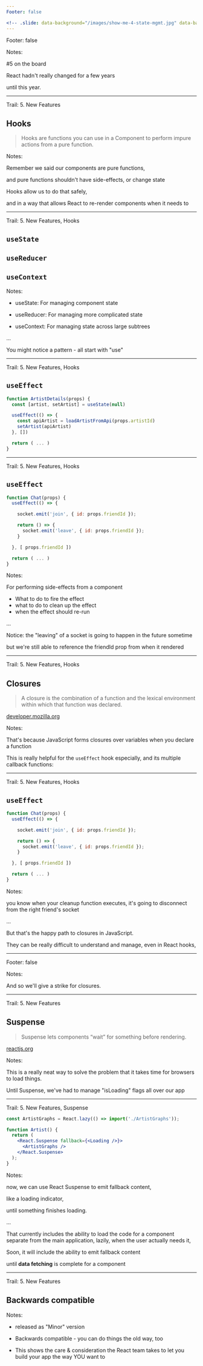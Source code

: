 ```yaml
---
Footer: false

<!-- .slide: data-background="/images/show-me-4-state-mgmt.jpg" data-background-size="100%" data-background-color="#ffffff" -->
---
```


Footer: false

<!-- .slide: data-background="/images/show-me-5-new-features.jpg" data-background-size="100%" data-background-color="#ffffff" -->

<audio data-autoplay>
  <source data-src="/images/sounds-bing.mp3" type="audio/mpeg">
  Your browser does not support the audio element.
</audio>

Notes:

#5 on the board

React hadn't really changed for a few years

until this year.

---

Trail: 5. New Features

## Hooks

> Hooks are functions you can use in a Component to perform impure actions from a pure function.

Notes:

Remember we said our components are pure functions,

and pure functions shouldn't have side-effects, or change state

Hooks allow us to do that safely,

and in a way that allows React to re-render components when it needs to

---

Trail: 5. New Features, Hooks

## `useState`

## `useReducer`

<!-- .element: class="fragment" -->

## `useContext`

<!-- .element: class="fragment" -->

Notes:

- useState: For managing component state

- useReducer: For managing more complicated state

- useContext: For managing state across large subtrees

...

You might notice a pattern - all start with "use"

---

Trail: 5. New Features, Hooks

## `useEffect`

```jsx
function ArtistDetails(props) {
  const [artist, setArtist] = useState(null)

  useEffect(() => {
    const apiArtist = loadArtistFromApi(props.artistId)
    setArtist(apiArtist)
  }, [])

  return ( ... )
}
```

<!-- .element: class="fragment" -->

---

Trail: 5. New Features, Hooks

## `useEffect`

```jsx
function Chat(props) {
  useEffect(() => {

    socket.emit('join', { id: props.friendId });

    return () => {
      socket.emit('leave', { id: props.friendId });
    }

  }, [ props.friendId ])

  return ( ... )
}
```

Notes:

For performing side-effects from a component

- What to do to fire the effect
- what to do to clean up the effect
- when the effect should re-run

...

Notice: the "leaving" of a socket is going to happen in the future sometime

but we're still able to reference the friendId prop from when it rendered

---

Trail: 5. New Features, Hooks

## Closures

> A closure is the combination of a function and the lexical environment within which that function was declared.

[developer.mozilla.org](developer.mozilla.org)

Notes:

That's because JavaScript forms closures over variables when you declare a function

This is really helpful for the `useEffect` hook especially, and its multiple callback functions:

---

Trail: 5. New Features, Hooks

## `useEffect`

```jsx
function Chat(props) {
  useEffect(() => {

    socket.emit('join', { id: props.friendId });

    return () => {
      socket.emit('leave', { id: props.friendId });
    }

  }, [ props.friendId ])

  return ( ... )
}
```

Notes:

you know when your cleanup function executes, it's going to disconnect from the right friend's socket

...

But that's the happy path to closures in JavaScript.

They can be really difficult to understand and manage, even in React hooks,

---

Footer: false

<!-- .slide: data-background="/images/show-me-closures-strike.jpg" data-background-size="100%" -->

<audio data-autoplay>
  <source data-src="/images/sounds-buzzer.mp3" type="audio/mpeg">
  Your browser does not support the audio element.
</audio>

Notes:

And so we'll give a strike for closures.

---

Trail: 5. New Features

## Suspense

> Suspense lets components “wait” for something before rendering.

[reactjs.org](reactjs.org)

Notes:

This is a really neat way to solve the problem that it takes time for browsers to load things.

Until Suspense, we've had to manage "isLoading" flags all over our app

---

Trail: 5. New Features, Suspense

```jsx
const ArtistGraphs = React.lazy(() => import('./ArtistGraphs'));

function Artist() {
  return (
    <React.Suspense fallback={<Loading />}>
      <ArtistGraphs />
    </React.Suspense>
  );
}
```

Notes:

now, we can use React Suspense to emit fallback content,

like a loading indicator,

until something finishes loading.

...

That currently includes the ability to load the code for a component separate from the main application, lazily, when the user actually needs it,

Soon, it will include the ability to emit fallback content

until **data fetching** is complete for a component

---

Trail: 5. New Features

## Backwards compatible

Notes:

- released as "Minor" version

- Backwards compatible - you can do things the old way, too

- This shows the care & consideration the React team takes to let you build your app the way YOU want to
